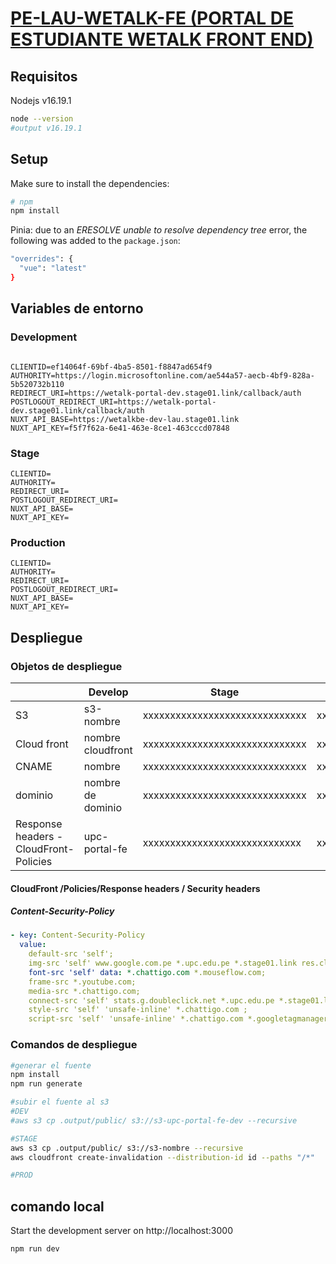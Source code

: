 # <u>PE-LAU-WETALK-FE (PORTAL DE ESTUDIANTE WETALK FRONT END)</u>

## Requisitos

Nodejs v16.19.1

```bash
node --version
#output v16.19.1
```

## Setup

Make sure to install the dependencies:

```bash
# npm
npm install
```

Pinia: due to an *ERESOLVE unable to resolve dependency tree* error, the following was added to the `package.json`:
```bash
"overrides": {
  "vue": "latest"
}
```

## Variables de entorno

### Development

```properties

CLIENTID=ef14064f-69bf-4ba5-8501-f8847ad654f9
AUTHORITY=https://login.microsoftonline.com/ae544a57-aecb-4bf9-828a-5b520732b110
REDIRECT_URI=https://wetalk-portal-dev.stage01.link/callback/auth
POSTLOGOUT_REDIRECT_URI=https://wetalk-portal-dev.stage01.link/callback/auth
NUXT_API_BASE=https://wetalkbe-dev-lau.stage01.link
NUXT_API_KEY=f5f7f62a-6e41-463e-8ce1-463cccd07848
```

### Stage

```properties
CLIENTID=
AUTHORITY=
REDIRECT_URI=
POSTLOGOUT_REDIRECT_URI=
NUXT_API_BASE=
NUXT_API_KEY=
```

### Production

```properties
CLIENTID=
AUTHORITY=
REDIRECT_URI=
POSTLOGOUT_REDIRECT_URI=
NUXT_API_BASE=
NUXT_API_KEY=
```

 

## Despliegue

### Objetos de despliegue 

|                                        | Develop                 | Stage                          | Production                    |
| -------------------------------------- | ----------------------- | ------------------------------ | ----------------------------- |
| S3                                     | s3-nombre               | xxxxxxxxxxxxxxxxxxxxxxxxxxxxxx | xxxxxxxxxxxxxxxxxxxx          |
| Cloud front                            | nombre cloudfront       | xxxxxxxxxxxxxxxxxxxxxxxxxxxxxx | xxxxxxxxxxxxxxx               |
| CNAME                                  | nombre                  | xxxxxxxxxxxxxxxxxxxxxxxxxxxxxx | xxxxxxxxxxxxxxxxxxxx          |
| dominio                                | nombre de dominio       | xxxxxxxxxxxxxxxxxxxxxxxxxxxxxx | xxxxxxxxxxxxxxxxxxxx          |
| Response headers - CloudFront-Policies | upc-portal-fe           | xxxxxxxxxxxxxxxxxxxxxxxxxxxxx  | xxxxxxxxxxxxxxxxxxxx          |

#### CloudFront /Policies/Response headers / Security headers 

##### Content-Security-Policy 

```yaml
- key: Content-Security-Policy
  value: 
    default-src 'self';
    img-src 'self' www.google.com.pe *.upc.edu.pe *.stage01.link res.cloudinary.com *.chattigo.com;
    font-src 'self' data: *.chattigo.com *.mouseflow.com;
    frame-src *.youtube.com;
    media-src *.chattigo.com;
    connect-src 'self' stats.g.doubleclick.net *.upc.edu.pe *.stage01.link *.chattigo.com wss://channels.chattigo.com *.googletagmanager.com *.mouseflow.com *.google-analytics.com analytics.google.com *.sentry.io *.ingest.sentry.io;
    style-src 'self' 'unsafe-inline' *.chattigo.com ;
    script-src 'self' 'unsafe-inline' *.chattigo.com *.googletagmanager.com *.mouseflow.com *.google-analytics.com  www.youtube.com;
```



### Comandos de despliegue 

```bash
#generar el fuente
npm install
npm run generate

#subir el fuente al s3
#DEV
#aws s3 cp .output/public/ s3://s3-upc-portal-fe-dev --recursive

#STAGE
aws s3 cp .output/public/ s3://s3-nombre --recursive
aws cloudfront create-invalidation --distribution-id id --paths "/*"

#PROD


```



## comando local

Start the development server on http://localhost:3000

```bash
npm run dev
```


